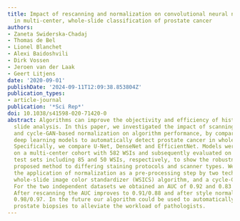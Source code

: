 ```yaml
---
title: Impact of rescanning and normalization on convolutional neural network performance
  in multi-center, whole-slide classification of prostate cancer
authors:
- Zaneta Swiderska-Chadaj
- Thomas de Bel
- Lionel Blanchet
- Alexi Baidoshvili
- Dirk Vossen
- Jeroen van der Laak
- Geert Litjens
date: '2020-09-01'
publishDate: '2024-09-11T12:09:38.853804Z'
publication_types:
- article-journal
publication: '*Sci Rep*'
doi: 10.1038/s41598-020-71420-0
abstract: Algorithms can improve the objectivity and efficiency of histopathologic
  slide analysis. In this paper, we investigated the impact of scanning systems (scanners)
  and cycle-GAN-based normalization on algorithm performance, by comparing different
  deep learning models to automatically detect prostate cancer in whole-slide images.
  Specifically, we compare U-Net, DenseNet and EfficientNet. Models were developed
  on a multi-center cohort with 582 WSIs and subsequently evaluated on two independent
  test sets including 85 and 50 WSIs, respectively, to show the robustness of the
  proposed method to differing staining protocols and scanner types. We also investigated
  the application of normalization as a pre-processing step by two techniques, the
  whole-slide image color standardizer (WSICS) algorithm, and a cycle-GAN based method.
  For the two independent datasets we obtained an AUC of 0.92 and 0.83 respectively.
  After rescanning the AUC improves to 0.91/0.88 and after style normalization to
  0.98/0.97. In the future our algorithm could be used to automatically pre-screen
  prostate biopsies to alleviate the workload of pathologists.
---
```

